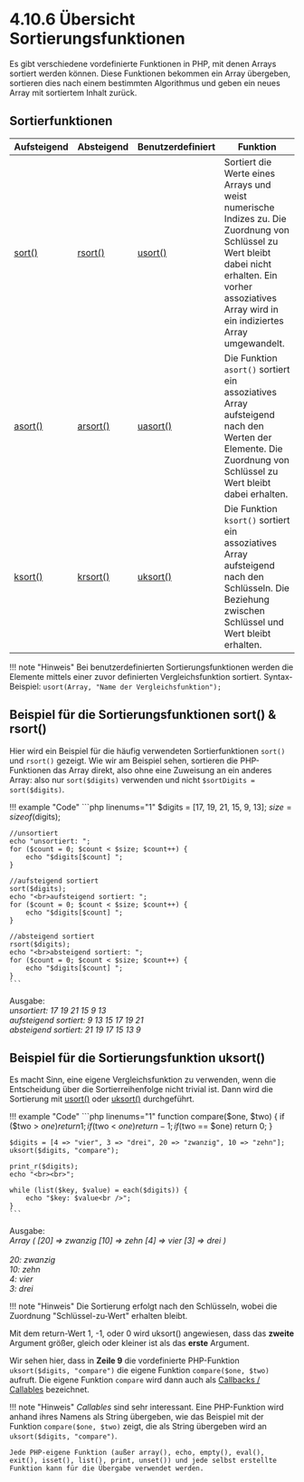 # 4.10.6 Übersicht Sortierungsfunktionen

Es gibt verschiedene vordefinierte Funktionen in PHP, mit denen Arrays sortiert werden können. Diese Funktionen bekommen ein Array übergeben, sortieren dies nach einem bestimmten Algorithmus und geben ein neues Array mit sortiertem Inhalt zurück.

## Sortierfunktionen

| Aufsteigend | Absteigend | Benutzerdefiniert | Funktion |
|-------------|------------|-------------------|----------|
| [sort()](http://php.net/manual/de/function.sort.php) | [rsort()](http://php.net/manual/de/function.rsort.php) | [usort()](http://php.net/manual/de/function.usort.php) | Sortiert die Werte eines Arrays und weist numerische Indizes zu. Die Zuordnung von Schlüssel zu Wert bleibt dabei nicht erhalten. Ein vorher assoziatives Array wird in ein indiziertes Array umgewandelt. |
| [asort()](http://php.net/manual/de/function.asort.php) | [arsort()](http://php.net/manual/de/function.arsort.php) | [uasort()](http://php.net/manual/de/function.uasort.php) | Die Funktion `asort()` sortiert ein assoziatives Array aufsteigend nach den Werten der Elemente. Die Zuordnung von Schlüssel zu Wert bleibt dabei erhalten. |
| [ksort()](http://php.net/manual/de/function.ksort.php) | [krsort()](http://php.net/manual/de/function.krsort.php) | [uksort()](http://php.net/manual/de/function.uksort.php) | Die Funktion `ksort()` sortiert ein assoziatives Array aufsteigend nach den Schlüsseln. Die Beziehung zwischen Schlüssel und Wert bleibt erhalten. |

!!! note "Hinweis"
    Bei benutzerdefinierten Sortierungsfunktionen werden die Elemente mittels einer zuvor definierten Vergleichsfunktion sortiert. Syntax-Beispiel: `usort(Array, "Name der Vergleichsfunktion");`

## Beispiel für die Sortierungsfunktionen sort() & rsort()

Hier wird ein Beispiel für die häufig verwendeten Sortierfunktionen `sort()` und `rsort()` gezeigt. Wie wir am Beispiel sehen, sortieren die PHP-Funktionen das Array direkt, also ohne eine Zuweisung an ein anderes Array: also nur `sort($digits)` verwenden und nicht `$sortDigits = sort($digits)`.

!!! example "Code"
    ```php linenums="1"
    $digits = [17, 19, 21, 15, 9, 13];
    $size = sizeof($digits);

    //unsortiert
    echo "unsortiert: ";
    for ($count = 0; $count < $size; $count++) {
        echo "$digits[$count] ";
    }

    //aufsteigend sortiert
    sort($digits);
    echo "<br>aufsteigend sortiert: ";
    for ($count = 0; $count < $size; $count++) {
        echo "$digits[$count] ";
    }

    //absteigend sortiert
    rsort($digits);
    echo "<br>absteigend sortiert: ";
    for ($count = 0; $count < $size; $count++) {
        echo "$digits[$count] ";
    }
    ```

Ausgabe:<br>
*unsortiert: 17 19 21 15 9 13*<br>
*aufsteigend sortiert: 9 13 15 17 19 21*<br>
*absteigend sortiert: 21 19 17 15 13 9*

## Beispiel für die Sortierungsfunktion uksort()

Es macht Sinn, eine eigene Vergleichsfunktion zu verwenden, wenn die Entscheidung über die Sortierreihenfolge nicht trivial ist. Dann wird die Sortierung mit [usort()](https://www.php.net/manual/de/function.usort.php) oder [uksort()](https://www.php.net/manual/de/function.uksort) durchgeführt.

!!! example "Code"
    ```php linenums="1"
    function compare($one, $two)
    {
        if ($two > $one)  return 1;
        if ($two < $one)  return -1;
        if ($two == $one) return 0;
    }

    $digits = [4 => "vier", 3 => "drei", 20 => "zwanzig", 10 => "zehn"];
    uksort($digits, "compare");

    print_r($digits);
    echo "<br><br>";

    while (list($key, $value) = each($digits)) {
        echo "$key: $value<br />";
    }
    ```

Ausgabe:<br>
*Array ( [20] => zwanzig [10] => zehn [4] => vier [3] => drei )*<br>
<br>
*20: zwanzig*<br>
*10: zehn*<br>
*4: vier*<br>
*3: drei*

!!! note "Hinweis"
    Die Sortierung erfolgt nach den Schlüsseln, wobei die Zuordnung "Schlüssel-zu-Wert" erhalten bleibt.

Mit dem return-Wert 1, -1, oder 0 wird uksort() angewiesen, dass das **zweite** Argument größer, gleich oder kleiner ist als das **erste** Argument.

Wir sehen hier, dass in **Zeile 9** die vordefinierte PHP-Funktion `uksort($digits, "compare")` die eigene Funktion `compare($one, $two)` aufruft. Die eigene Funktion `compare` wird dann auch als [Callbacks / Callables](https://www.php.net/manual/de/language.types.callable.php) bezeichnet.

!!! note "Hinweis"
    *Callables* sind sehr interessant. Eine PHP-Funktion wird anhand ihres Namens als String übergeben, wie das Beispiel mit der Funktion `compare($one, $two)` zeigt, die als String übergeben wird an `uksort($digits, "compare")`.

    Jede PHP-eigene Funktion (außer array(), echo, empty(), eval(), exit(), isset(), list(), print, unset()) und jede selbst erstellte Funktion kann für die Übergabe verwendet werden.
